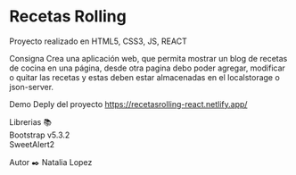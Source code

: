 # Recetas Rolling

Proyecto realizado en HTML5, CSS3, JS, REACT

Consigna
Crea una aplicación web, que permita mostrar un blog de recetas de cocina en una página, desde otra pagina debo poder agregar, modificar o quitar las recetas y estas deben estar almacenadas en el localstorage o json-server.

Demo Deply del proyecto https://recetasrolling-react.netlify.app/


Librerias 📚   
 Bootstrap v5.3.2  
 SweetAlert2

Autor ✒️ Natalia Lopez
